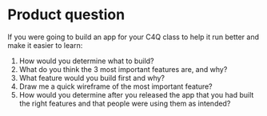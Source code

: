 # Product question

If you were going to build an app for your C4Q class to help it run better and make it easier to learn:

1. How would you determine what to build?
2. What do you think the 3 most important features are, and why?
3. What feature would you build first and why?
4. Draw me a quick wireframe of the most important feature?
5. How would you determine after you released the app that you had built the right features and that people were using them as intended?
